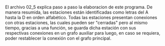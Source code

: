 El archivo 02_5 explica paso a paso la elaboracion de este programa. De manera resumida, las estaciones están identificadas como letras del A hasta la D en orden alfabético.
Todas las estaciones presentan conexiones con otras estaciones, las cuales pueden ser "cerradas" pero al mismo tiempo, gracias a una función, se guarda dicha estación con sus
respectivas conexiones en un grafo auxiliar para luego, en caso se requiera, poder restablecer la conexión con el grafo principal.

